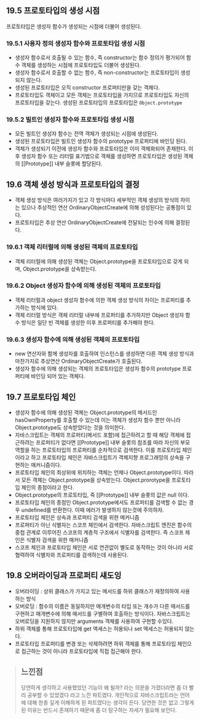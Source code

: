 
## 19.5 프로토타입의 생성 시점
프로토타입은 생성자 함수가 생성되는 시점에 더불어 생성된다.
### 19.5.1 사용자 정의 생성자 함수와 프로토타입 생성 시점
- 생성자 함수로서 호출될 수 있는 함수, 즉 constructor는 함수 정의가 평가되어 함수 객체를 생성하는 시점에 프로토타입도 더불어 생성된다.
- 생성자 함수로서 호출할 수 없는 함수, 즉 non-constructor는 프로토타입이 생성되지 않는다.
- 생성된 프로토타입은 오직 constructor 프로퍼티만을 갖는 객체다.
- 프로토타입도 객체이고 모든 객체는 프로토타입을 가지므로 프로토타입도 자신의 프로토타입을 갖는다. 생성된 프로토타입의 프로토타입은 `Object.prototype`

### 19.5.2 빌트인 생성자 함수와 프로토타입 생성 시점
- 모든 빌트인 생성자 함수는 전역 객체가 생성되는 시점에 생성된다.
- 생성된 프로토타입은 빌트인 생성자 함수의 prototype 프로퍼티에 바인딩 된다.
- 객체가 생성되기 이전에 생성자 함수와 프로토타입은 이미 객체화되어 존재한다. 이후 생성자 함수 또는 리터럴 표기법으로 객체를 생성하면 프로토타입은 생성된 객체의 [[Prototype]] 내부 슬롯에 할당된다.

## 19.6 객체 생성 방식과 프로토타입의 결정
- 객체 생성 방식은 여러가지가 있고 각 방식마다 세부적인 객체 생성의 방식의 차이는 있으나 추상적인 연산 OrdinaryObjectCreate에 의해 성성된다는 공통점이 있다.
- 프로토타입은 추상 연산 OrdinaryObjectCreate에 전달되는 인수에 의해 결정된다.
### 19.6.1 객체 리터럴에 의해 생성된 객체의 프로토타입
- 객체 리터럴에 의해 생성된 객체는 Object.prototype을 프로토타입으로 갖게 되며, Object.prototype을 상속받는다.
### 19.6.2 Object 생성자 함수에 의해 생성된 객체의 프로토타입
- 객체 리터럴과 object 생성자 함수에 의한 객체 생성 방식의 차이는 프로퍼티를 추가하는 방식에 있다.
- 객체 리터럴 방식은 객체 리터럴 내부에 프로퍼티를 추가하지만 Object 생성자 함수 방식은 일단 빈 객체를 생성한 이후 프로퍼티를 추가해야 한다.

### 19.6.3 생성자 함수에 의해 생성된 객체의 프로토타입
- new 연산자와 함께 생성자를 호출하여 인스턴스를 생성하면 다른 객체 생성 방식과 마찬가지로 추상연산 OrdinaryObjectCreate가 호출된다.
- 생성자 함수에 의해 생성되는 객체의 프로토타입은 생성자 함수의 prototype 프로퍼티에 바인딩 되어 있는 객체다.

## 19.7 프로토타입 체인
- 생성자 함수에 의해 생성된 객체는 Object.prototype의 메서드인 hasOwnProperty를 호출할 수 있는데 이는 객체가 생성자 함수 뿐만 아니라 Object.prototype도 상속받았다는 것을 의미한다.
- 자바스크립트는 객체의 프로퍼티(메서드 포함)에 접근하려고 할 때 해당 객체에 접근하려는 프로퍼티가 없다면 [[Prototype]] 내부 슬롯의 참조를 따라 자신의 부모 역할을 하는 프로토타입의 프로퍼티를 순차적으로 검색한다. 이를 프로토타입 체인이라고 하고 프로토타입 체인은 자바스크립트가 객체지향 프로그래밍의 상속을 구현하는 매커니즘이다.
- 프로토타입 체인의 최상위에 위치하는 객체는 언제나 Object.prototype이다. 따라서 모든 객체는 Object.prototype을 상속받는다. Object.prorotype을 프로토타입 체인의 종점이라고 한다.
- Object.prototype의 프로토타입, 즉 [[Prototype]] 내부 슬롯의 값은 null 이다.
- 프로토타입 체인의 종점인 Object.prototype에서도 프로퍼티를 검색할 수 없는 경우 undefined를 반환한다. 이때 에러가 발생하지 않는것에 주의하자.
- 프로토타입 체인은 상속과 프로퍼티 검색을 위한 메커니즘
- 프로퍼티가 아닌 식별자는 스코프 체인에서 검색한다. 자바스크립트 엔진은 함수의 중첩 관계로 이루어진 스코프의 계층적 구조에서 식별자를 검색한다. 즉 스코프 체인은 식별자 검색을 위한 매커니즘
- 스코프 체인과 프로토타입 체인은 서로 연관없이 별도로 동작하는 것이 아니라 서로 협력하여 식별자와 프로퍼티를 검색하는데 사용된다.

## 19.8 오버라이딩과 프로퍼티 섀도잉
- 오버라이딩 : 상위 클래스가 가지고 있는 메서드를 하위 클래스가 재정의하여 사용하는 방식
- 오버로딩 : 함수의 이름은 동일하지만 매개변수의 타입 또는 개수가 다른 매서드를 구현하고 매개변수에 의해 매서드를 구별하여 호출하는 방식이다. 자바스크립트는 오버로딩을 지원하지 않지만 arguments 객체를 사용하여 구현할 수있다.
- 하위 객체를 통해 프로토타입에 get 액세스는 허용되나 set 액세스는 허용되지 않는다.
- 프로토타입 프로퍼티를 변경 또는 삭제하려면 하위 객체를 통해 프로토타입 체인으로 접근하는 것이 아니라 프로토타입에 직접 접근해야 한다.

>## 느낀점
>당연하게 생각하고 사용했었던 기능이 왜 될까? 라는 의문을 가졌더라면 좀 더 빨리 공부할 수 있었겠다 라고 느낀 파트였다. 개인적으로 자바스크립트라는 언어에 대해 한층 깊게 이해하게 된 파트였다는 생각이 든다. 당연한 것은 없고 그렇게 된 이유는 반드시 존재하기 때문에 좀 더 탐구하는 자세가 필요해 보인다.
